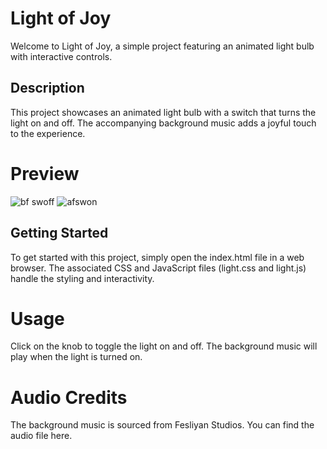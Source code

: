 # Light of Joy
Welcome to Light of Joy, a simple project featuring an animated light bulb with interactive controls.

## Description
This project showcases an animated light bulb with a switch that turns the light on and off. The accompanying background music adds a joyful touch to the experience.

# Preview
![bf swoff](https://github.com/shvinjas/Light-of-Joy/assets/112388713/6a1cab20-f2d3-4cb4-9945-05de3c18e348)
![afswon](https://github.com/shvinjas/Light-of-Joy/assets/112388713/53d9bc6e-98e7-4a35-a36b-d6919dc0c5dc)


## Getting Started
To get started with this project, simply open the index.html file in a web browser. The associated CSS and JavaScript files (light.css and light.js) handle the styling and interactivity.

# Usage
Click on the knob to toggle the light on and off. The background music will play when the light is turned on.

# Audio Credits
The background music is sourced from Fesliyan Studios. You can find the audio file here.
